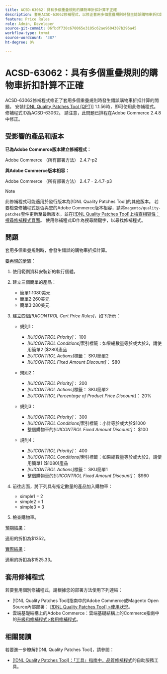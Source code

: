 ```yaml
---
title: ACSD-63062：具有多個重疊規則的購物車折扣計算不正確
description: 套用ACSD-63062修補程式，以修正套用多個重疊規則時發生錯誤購物車折扣計算的Adobe Commerce問題。
feature: Price Rules
role: Admin, Developer
source-git-commit: 06fbdf730c670065e3105c62ae9604307b296a45
workflow-type: tm+mt
source-wordcount: '387'
ht-degree: 0%

---
```


# ACSD-63062：具有多個重疊規則的購物車折扣計算不正確

ACSD-63062修補程式修正了套用多個重疊規則時發生錯誤購物車折扣計算的問題。 安裝[[!DNL Quality Patches Tool (QPT)]](/help/tools/quality-patches-tool/quality-patches-tool-to-self-serve-quality-patches.md) 1.1.56時，即可使用此修補程式。 修補程式ID為ACSD-63062。 請注意，此問題已排程在Adobe Commerce 2.4.8中修正。

## 受影響的產品和版本

**已為Adobe Commerce版本建立修補程式：**

Adobe Commerce （所有部署方法） 2.4.7-p2

**與Adobe Commerce版本相容：**

Adobe Commerce （所有部署方法） 2.4.7 - 2.4.7-p3

>[!NOTE]
>
>此修補程式可能適用於發行版本為[!DNL Quality Patches Tool]的其他版本。 若要檢查修補程式是否與您的Adobe Commerce版本相容，請將`magento/quality-patches`套件更新至最新版本，並在[[!DNL Quality Patches Tool]上檢查相容性：搜尋修補程式頁面](https://experienceleague.adobe.com/tools/commerce-quality-patches/index.html)。 使用修補程式ID作為搜尋關鍵字，以尋找修補程式。

## 問題

套用多個重疊規則時，會發生錯誤的購物車折扣計算。

<u>要再現的步驟</u>：

1. 使用範例資料安裝新的執行個體。
1. 建立三個簡單的產品：

   * 簡單1:1080美元
   * 簡單2:260美元
   * 簡單3:280美元

1. 建立四個&#x200B;*[!UICONTROL Cart Price Rules]*，如下所示：

   * 規則1：

      * *[!UICONTROL Priority]*： 100
      * *[!UICONTROL Conditions]*&#x200B;索引標籤：如果總數量等於或大於3，請使用簡單2 ($280)產品
      * *[!UICONTROL Actions]*&#x200B;標籤： SKU簡單2
      * *[!UICONTROL Fixed Amount Discount]*： $80

   * 規則2：

      * *[!UICONTROL Priority]*： 200
      * *[!UICONTROL Actions]*&#x200B;標籤： SKU簡單2
      * *[!UICONTROL Percentage of Product Price Discount]*： 20%

   * 規則3：

      * *[!UICONTROL Priority]*： 300
      * *[!UICONTROL Conditions]*&#x200B;索引標籤：小計等於或大於$1000
      * 整個購物車的&#x200B;*[!UICONTROL Fixed Amount Discount]*： $100

   * 規則4：

      * *[!UICONTROL Priority]*： 400
      * *[!UICONTROL Conditions]*&#x200B;索引標籤：如果總數量等於或大於2，請使用簡單1 ($1080)產品
      * *[!UICONTROL Actions]*&#x200B;標籤： SKU簡單1
      * 整個購物車的&#x200B;*[!UICONTROL Fixed Amount Discount]*： $960

1. 前往店面，將下列具有指定數量的產品加入購物車：

   * simple1 = 2
   * simple2 = 1
   * simple3 = 3

1. 檢查購物車。

<u>預期結果</u>：

適用的折扣為$1352。

<u>實際結果</u>：

適用的折扣為$1525.33。

## 套用修補程式

若要套用個別修補程式，請根據您的部署方法使用下列連結：

* [!DNL Quality Patches Tool]指南中的Adobe Commerce或Magento Open Source內部部署： [[!DNL Quality Patches Tool] >使用狀況](/help/tools/quality-patches-tool/usage.md)。
* 雲端基礎結構上的Adobe Commerce：雲端基礎結構上的Commerce指南中的[升級和修補程式>套用修補程式](https://experienceleague.adobe.com/docs/commerce-cloud-service/user-guide/develop/upgrade/apply-patches.html)。


## 相關閱讀

若要進一步瞭解[!DNL Quality Patches Tool]，請參閱：

* [[!DNL Quality Patches Tool]：「工具」指南中，品質修補程式](/help/tools/quality-patches-tool/quality-patches-tool-to-self-serve-quality-patches.md)的自助服務工具。
